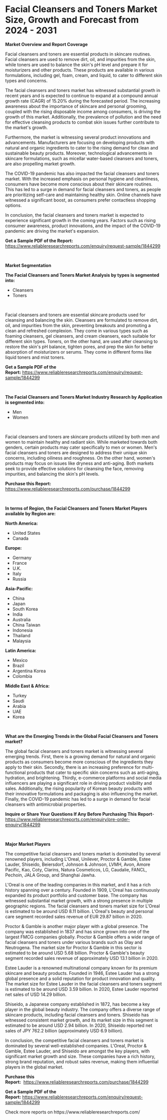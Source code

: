 <p><h1>Facial Cleansers and Toners Market Size, Growth and Forecast from 2024 - 2031</h1></p><p><strong>Market Overview and Report Coverage</strong></p>
<p><p>Facial cleansers and toners are essential products in skincare routines. Facial cleansers are used to remove dirt, oil, and impurities from the skin, while toners are used to balance the skin's pH level and prepare it for moisturizers and other products. These products are available in various formulations, including gel, foam, cream, and liquid, to cater to different skin types and concerns.</p><p>The facial cleansers and toners market has witnessed substantial growth in recent years and is expected to continue to expand at a compound annual growth rate (CAGR) of 15.20% during the forecasted period. The increasing awareness about the importance of skincare and personal grooming, coupled with the rising disposable income among consumers, is driving the growth of this market. Additionally, the prevalence of pollution and the need for effective cleansing products to combat skin issues further contribute to the market's growth.</p><p>Furthermore, the market is witnessing several product innovations and advancements. Manufacturers are focusing on developing products with natural and organic ingredients to cater to the rising demand for clean and sustainable beauty products. Moreover, technological advancements in skincare formulations, such as micellar water-based cleansers and toners, are also propelling market growth.</p><p>The COVID-19 pandemic has also impacted the facial cleansers and toners market. With the increased emphasis on personal hygiene and cleanliness, consumers have become more conscious about their skincare routines. This has led to a surge in demand for facial cleansers and toners, as people are prioritizing self-care and maintaining healthy skin. Online channels have witnessed a significant boost, as consumers prefer contactless shopping options.</p><p>In conclusion, the facial cleansers and toners market is expected to experience significant growth in the coming years. Factors such as rising consumer awareness, product innovations, and the impact of the COVID-19 pandemic are driving the market's expansion.</p></p>
<p><strong>Get a Sample PDF of the Report:</strong> <a href="https://www.reliableresearchreports.com/enquiry/request-sample/1844299">https://www.reliableresearchreports.com/enquiry/request-sample/1844299</a></p>
<p>&nbsp;</p>
<p><strong>Market Segmentation</strong></p>
<p><strong>The Facial Cleansers and Toners Market Analysis by types is segmented into:</strong></p>
<p><ul><li>Cleansers</li><li>Toners</li></ul></p>
<p>&nbsp;</p>
<p><p>Facial cleansers and toners are essential skincare products used for cleansing and balancing the skin. Cleansers are formulated to remove dirt, oil, and impurities from the skin, preventing breakouts and promoting a clean and refreshed complexion. They come in various types such as foaming cleansers, gel cleansers, and cream cleansers, each suitable for different skin types. Toners, on the other hand, are used after cleansing to restore the skin's pH balance, tighten pores, and prep the skin for better absorption of moisturizers or serums. They come in different forms like liquid toners and mist toners.</p></p>
<p><strong>Get a Sample PDF of the Report:</strong>&nbsp;<a href="https://www.reliableresearchreports.com/enquiry/request-sample/1844299">https://www.reliableresearchreports.com/enquiry/request-sample/1844299</a></p>
<p>&nbsp;</p>
<p><strong>The Facial Cleansers and Toners Market Industry Research by Application is segmented into:</strong></p>
<p><ul><li>Men</li><li>Women</li></ul></p>
<p>&nbsp;</p>
<p><p>Facial cleansers and toners are skincare products utilized by both men and women to maintain healthy and radiant skin. While marketed towards both genders, certain products may cater specifically to men or women. Men's facial cleansers and toners are designed to address their unique skin concerns, including oiliness and roughness. On the other hand, women's products may focus on issues like dryness and anti-aging. Both markets seek to provide effective solutions for cleansing the face, removing impurities, and balancing the skin's pH levels.</p></p>
<p><strong>Purchase this Report:</strong>&nbsp; <a href="https://www.reliableresearchreports.com/purchase/1844299">https://www.reliableresearchreports.com/purchase/1844299</a></p>
<p>&nbsp;</p>
<p><strong>In terms of Region, the Facial Cleansers and Toners Market Players available by Region are:</strong></p>
<p>
    <p> <strong> North America: </strong>
        <ul>
            <li>United States</li>
            <li>Canada</li>
        </ul>
        </p> 
    <p> <strong> Europe: </strong>
        <ul>
            <li>Germany</li>
            <li>France</li>
            <li>U.K.</li>
            <li>Italy</li>
            <li>Russia</li>
        </ul>
        </p> 
    <p> <strong> Asia-Pacific: </strong>
        <ul>
            <li>China</li>
            <li>Japan</li>
            <li>South Korea</li>
            <li>India</li>
            <li>Australia</li>
            <li>China Taiwan</li>
            <li>Indonesia</li>
            <li>Thailand</li>
            <li>Malaysia</li>
        </ul>
        </p> 
    <p> <strong> Latin America: </strong>
        <ul>
            <li>Mexico</li>
            <li>Brazil</li>
            <li>Argentina Korea</li>
            <li>Colombia</li>
        </ul>
        </p> 
    <p> <strong> Middle East & Africa: </strong>
        <ul>
            <li>Turkey</li>
            <li>Saudi</li>
            <li>Arabia</li>
            <li>UAE</li>
            <li>Korea</li>
        </ul>
    </p>
    </p>
<p>&nbsp;</p>
<p><strong>What are the Emerging Trends in the Global Facial Cleansers and Toners market?</strong></p>
<p><p>The global facial cleansers and toners market is witnessing several emerging trends. First, there is a growing demand for natural and organic products as consumers become more conscious of the ingredients they apply to their skin. Secondly, there is an increasing preference for multi-functional products that cater to specific skin concerns such as anti-aging, hydration, and brightening. Thirdly, e-commerce platforms and social media influencers are playing a significant role in driving product visibility and sales. Additionally, the rising popularity of Korean beauty products with their innovative formulations and packaging is also influencing the market. Finally, the COVID-19 pandemic has led to a surge in demand for facial cleansers with antimicrobial properties.</p></p>
<p><strong>Inquire or Share Your Questions If Any Before Purchasing This Report</strong>- <a href="https://www.reliableresearchreports.com/enquiry/pre-order-enquiry/1844299">https://www.reliableresearchreports.com/enquiry/pre-order-enquiry/1844299</a></p>
<p>&nbsp;</p>
<p><strong>Major Market Players</strong></p>
<p><p>The competitive facial cleansers and toners market is dominated by several renowned players, including L'Oreal, Unilever, Proctor & Gamble, Estee Lauder, Shiseido, Beiersdorf, Johnson & Johnson, LVMH, Avon, Amore Pacific, Kao, Coty, Clarins, Natura Cosmeticos, LG, Caudalie, FANCL, Pechoin, JALA Group, and Shanghai Jawha. </p><p>L'Oreal is one of the leading companies in this market, and it has a rich history spanning over a century. Founded in 1909, L'Oreal has continuously expanded its product portfolio and customer base. The company has witnessed substantial market growth, with a strong presence in multiple geographic regions. The facial cleansers and toners market size for L'Oreal is estimated to be around USD 8.11 billion. L'Oreal's beauty and personal care segment recorded sales revenue of EUR 29.87 billion in 2020.</p><p>Proctor & Gamble is another major player with a global presence. The company was established in 1837 and has since grown into one of the largest FMCG companies globally. Proctor & Gamble offers a wide range of facial cleansers and toners under various brands such as Olay and Neutrogena. The market size for Proctor & Gamble in this sector is estimated to be around USD 5.68 billion. Proctor & Gamble's beauty segment recorded sales revenue of approximately USD 13.1 billion in 2020.</p><p>Estee Lauder is a renowned multinational company known for its premium skincare and beauty products. Founded in 1946, Estee Lauder has a strong global presence and a solid reputation for product innovation and quality. The market size for Estee Lauder in the facial cleansers and toners segment is estimated to be around USD 3.59 billion. In 2020, Estee Lauder reported net sales of USD 14.29 billion.</p><p>Shiseido, a Japanese company established in 1872, has become a key player in the global beauty industry. The company offers a diverse range of skincare products, including facial cleansers and toners. Shiseido has witnessed consistent market growth, and its market size in this segment is estimated to be around USD 2.94 billion. In 2020, Shiseido reported net sales of JPY 762.2 billion (approximately USD 6.9 billion).</p><p>In conclusion, the competitive facial cleansers and toners market is dominated by several well-established companies. L'Oreal, Proctor & Gamble, Estee Lauder, and Shiseido are amongst the key players, with significant market growth and size. These companies have a rich history, strong brand reputation, and robust sales revenue, making them influential players in the global market.</p></p>
<p><strong>Purchase this Report:</strong>&nbsp;&nbsp;<a href="https://www.reliableresearchreports.com/purchase/1844299">https://www.reliableresearchreports.com/purchase/1844299</a></p>
<p></p>
<p><strong>Get a Sample PDF of the Report:</strong>&nbsp;<a href="https://www.reliableresearchreports.com/enquiry/request-sample/1844299">https://www.reliableresearchreports.com/enquiry/request-sample/1844299</a></p>
<p>Check more reports on https://www.reliableresearchreports.com/</p>
